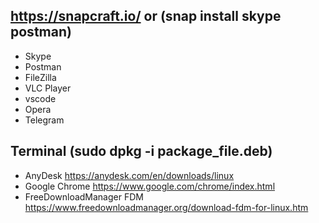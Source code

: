 ## https://snapcraft.io/ or (snap install skype postman)
* Skype
* Postman
* FileZilla
* VLC Player
* vscode
* Opera
* Telegram


## Terminal (sudo dpkg -i package_file.deb)
* AnyDesk https://anydesk.com/en/downloads/linux
* Google Chrome https://www.google.com/chrome/index.html
* FreeDownloadManager FDM https://www.freedownloadmanager.org/download-fdm-for-linux.htm
